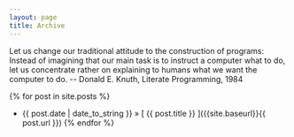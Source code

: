 ```yaml
---
layout: page
title: Archive
---
```


<p class="message">
 Let us change our traditional attitude to the construction of programs: Instead of imagining that our main task is to instruct a computer what to do, let us concentrate rather on explaining to humans what we want the computer to do. -- Donald E. Knuth, Literate Programming, 1984
</p>

{% for post in site.posts %}
  * {{ post.date | date_to_string }} &raquo; [ {{ post.title }} ]({{site.baseurl}}{{ post.url }})
{% endfor %}
